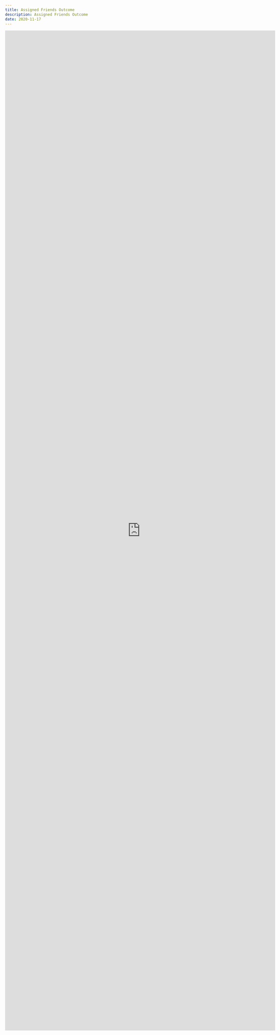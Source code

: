```yaml
---
title: Assigned Friends Outcome
description: Assigned Friends Outcome
date: 2020-11-17
---
```

<body style="margin:0">
<iframe src="https://docs.google.com/document/d/e/2PACX-1vTRXke6eBnNsVZWTezHZ0oHY1dXACfJMs1RZ0H0yxCcwILtpqnFreaWte_ikArotqYv0qpvPmIEGHNp/pub?embedded=true" style="border: none; width: 90vw; height: 80vh"></iframe>
